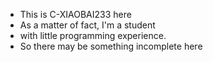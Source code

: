 - This is C-XIAOBAI233 here
- As a matter of fact, I'm a student
- with little programming experience.
- So there may be something incomplete here

<!---
C-XIAOBAI233/C-XIAOBAI233 is a ✨ special ✨ repository because its `README.md` (this file) appears on your GitHub profile.
You can click the Preview link to take a look at your changes.
--->
